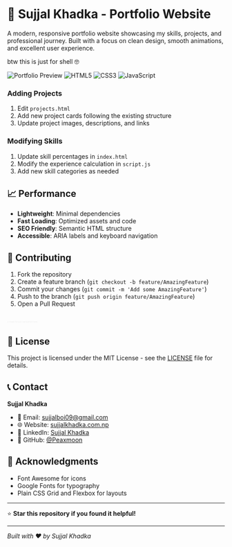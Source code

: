 # 🚀 Sujjal Khadka - Portfolio Website

A modern, responsive portfolio website showcasing my skills, projects, and professional journey. Built with a focus on clean design, smooth animations, and excellent user experience.

btw this is just for shell 🤓

![Portfolio Preview](https://img.shields.io/badge/Status-Live-brightgreen)
![HTML5](https://img.shields.io/badge/HTML5-E34F26?style=for-the-badge&logo=html5&logoColor=white)
![CSS3](https://img.shields.io/badge/CSS3-1572B6?style=for-the-badge&logo=css3&logoColor=white)
![JavaScript](https://img.shields.io/badge/JavaScript-F7DF1E?style=for-the-badge&logo=javascript&logoColor=black)

<!-- ## ✨ Features

### 🎨 **Modern Design**
- **Glass-morphism Effects**: Translucent elements with backdrop blur
- **Creamy Color Scheme**: Warm, professional color palette
- **Smooth Animations**: CSS animations and transitions
- **Responsive Layout**: Perfect on all devices and screen sizes

### 🧭 **Navigation & UX**
- **Sticky Navigation**: Translucent navbar with blur effects
- **Smooth Scrolling**: Seamless navigation between sections
- **Interactive Elements**: Hover effects and micro-interactions
- **Contact Form**: Functional email integration with validation

### 📱 **Responsive Design**
- **Mobile-First**: Optimized for mobile devices
- **Tablet Support**: Perfect layout on tablets
- **Desktop Experience**: Enhanced features for larger screens
- **Cross-Browser**: Compatible with all modern browsers

## 🛠️ Technologies Used

- **HTML5**: Semantic markup and structure
- **CSS3**: Advanced styling with Flexbox and Grid
- **JavaScript**: Interactive functionality and animations
- **Font Awesome**: Professional icons
- **Google Fonts**: Typography (Poppins)

## 📋 Sections

### 🏠 **Home Section**
- Animated typewriter effect for role display
- Professional introduction
- Call-to-action buttons

### 👨‍💻 **About Section**
- Personal background and education
- Professional journey and passion
- Skills overview

### 🎯 **Skills Section**
- Dynamic experience calculation
- Interactive skill cards
- Visual progress indicators

### 🛠️ **Services Section**
- Web Development
- Mobile App Development
- UI/UX Design
- Cloud Services

### 📁 **Projects Section**
- Portfolio showcase
- Technology tags
- Live demo and code links
- Detailed project descriptions

### 📞 **Contact Section**
- Contact information cards
- Functional contact form
- Social media links
- Professional availability

## 🚀 Getting Started

### Prerequisites
- Modern web browser
- Basic understanding of HTML/CSS/JavaScript (for customization)

### Installation

1. **Clone the repository**
   ```bash
   git clone https://github.com/Peaxmoon/portfolio-website.git
   cd portfolio-website
   ```

2. **Open the project**
   ```bash
   # Open index.html in your browser
   # Or use a local server
   python -m http.server 8000
   # Then visit http://localhost:8000
   ```

3. **Customize for your use**
   - Update personal information in `index.html`
   - Modify colors in `stylesheet.css`
   - Add your projects and skills
   - Update contact information

## 🎨 Customization

### Colors
The website uses a consistent color scheme defined in CSS variables:
```css
--primary-color: #183153;    /* Dark Blue */
--secondary-color: #0E2431;  /* Darker Blue */
--background-color: #fefefe; /* Cream White */
--text-color: #64748b;       /* Gray Text */
``` -->

### Adding Projects
1. Edit `projects.html`
2. Add new project cards following the existing structure
3. Update project images, descriptions, and links

### Modifying Skills
1. Update skill percentages in `index.html`
2. Modify the experience calculation in `script.js`
3. Add new skill categories as needed
<!-- 
## 📱 Browser Support

- ✅ Chrome (latest)
- ✅ Firefox (latest)
- ✅ Safari (latest)
- ✅ Edge (latest)
- ✅ Mobile browsers

## 🔧 Features in Detail

### Dynamic Experience Calculator
- Automatically calculates years of experience from 2023
- Updates monthly for accuracy
- Displays in years and months format

### Contact Form Integration
- Uses `mailto:` protocol for email functionality
- Form validation and user feedback
- Pre-fills email with form data

### Responsive Navigation
- Mobile hamburger menu
- Smooth transitions
- Active state indicators

### Animation System
- CSS keyframe animations
- JavaScript-triggered effects
- Performance-optimized transitions -->

## 📈 Performance

- **Lightweight**: Minimal dependencies
- **Fast Loading**: Optimized assets and code
- **SEO Friendly**: Semantic HTML structure
- **Accessible**: ARIA labels and keyboard navigation

## 🤝 Contributing

1. Fork the repository
2. Create a feature branch (`git checkout -b feature/AmazingFeature`)
3. Commit your changes (`git commit -m 'Add some AmazingFeature'`)
4. Push to the branch (`git push origin feature/AmazingFeature`)
5. Open a Pull Request
<br>
<span style="font-size:4px; color:#eaeaea">or maybe for your own portfolio hehe</span>

## 📄 License

This project is licensed under the MIT License - see the [LICENSE](LICENSE) file for details.

## 📞 Contact

**Sujjal Khadka**
- 📧 Email: [sujjalboi09@gmail.com](mailto:sujjalboi09@gmail.com)
- 🌐 Website: [sujjalkhadka.com.np](https://sujjalkhadka.com.np)
- 💼 LinkedIn: [Sujjal Khadka](https://www.linkedin.com/in/sujjalkhadka/)
- 🐙 GitHub: [@Peaxmoon](https://github.com/Peaxmoon)

## 🙏 Acknowledgments

- Font Awesome for icons
- Google Fonts for typography
- Plain CSS Grid and Flexbox for layouts

---

⭐ **Star this repository if you found it helpful!**

---

*Built with ❤️ by Sujjal Khadka*
